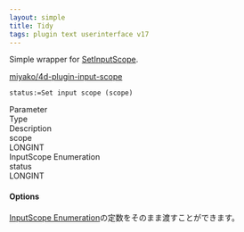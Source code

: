 ```yaml
---
layout: simple
title: Tidy
tags: plugin text userinterface v17
---
```


Simple wrapper for [SetInputScope](https://docs.microsoft.com/ja-jp/windows/win32/api/inputscope/nf-inputscope-setinputscope).

<!--more-->

[miyako/4d-plugin-input-scope](https://github.com/miyako/4d-plugin-input-scope)

```
status:=Set input scope (scope)
```

<div class="grid">
  <div class="syntax-th cell cell--2">Parameter</div>
  <div class="syntax-th cell cell--2">Type</div>
  <div class="syntax-th cell cell--8">Description</div>
  <div class="syntax-td cell cell--2">scope</div>
  <div class="syntax-td cell cell--2">LONGINT</div>
  <div class="syntax-td cell cell--8">InputScope Enumeration</div>  
  <div class="syntax-td cell cell--2">status</div>
  <div class="syntax-td cell cell--2">LONGINT</div>
  <div class="syntax-td cell cell--8"></div>      
</div>

#### Options

[InputScope Enumeration](https://docs.microsoft.com/en-us/windows/win32/api/inputscope/ne-inputscope-inputscope)の定数をそのまま渡すことができます。
